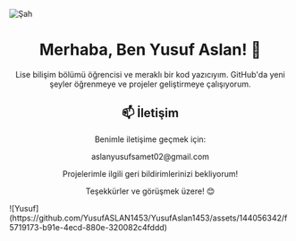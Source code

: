 ![Şah](https://github.com/YusufASLAN1453/YusufAslan1453/assets/144056342/2ebf6e00-4bb4-4510-b5fa-b055756394a7)
<h1 align="center">Merhaba, Ben Yusuf Aslan! 👋</h1>

<p align="center">Lise bilişim bölümü öğrencisi ve meraklı bir kod yazıcıyım. GitHub'da yeni şeyler öğrenmeye ve projeler geliştirmeye çalışıyorum.</p>

<h2 align="center">📫 İletişim</h2>

<p align="center">Benimle iletişime geçmek için:</p>

<p align="center">
  aslanyusufsamet02@gmail.com
</p>

<p align="center">Projelerimle ilgili geri bildirimlerinizi bekliyorum!</p>

<p align="center">Teşekkürler ve görüşmek üzere! 😊</p>
![Yusuf](https://github.com/YusufASLAN1453/YusufAslan1453/assets/144056342/f5719173-b91e-4ecd-880e-320082c4fddd)

